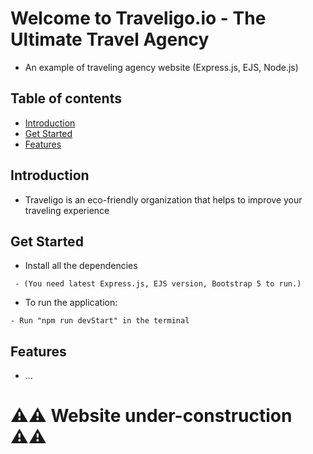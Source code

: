 # Welcome to Traveligo.io - The Ultimate Travel Agency

- An example of traveling agency website (Express.js, EJS, Node.js)

## Table of contents
- [Introduction](#introduction)
- [Get Started](#get-started)
- [Features](#features)

## Introduction
- Traveligo is an eco-friendly organization that helps to improve your traveling experience

## Get Started
- Install all the dependencies
```
 - (You need latest Express.js, EJS version, Bootstrap 5 to run.)
```

- To run the application:
```
- Run "npm run devStart" in the terminal
```
## Features
- ...

# ⚠️⚠️ Website under-construction ⚠️⚠️
